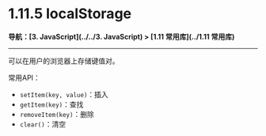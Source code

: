 # 1.11.5 localStorage

**导航：[3. JavaScript](../../3. JavaScript) > [1.11 常用库](../1.11 常用库)**

---

可以在用户的浏览器上存储键值对。

常用API：

* `setItem(key, value)`：插入
* `getItem(key)`：查找
* `removeItem(key)`：删除
* `clear()`：清空
